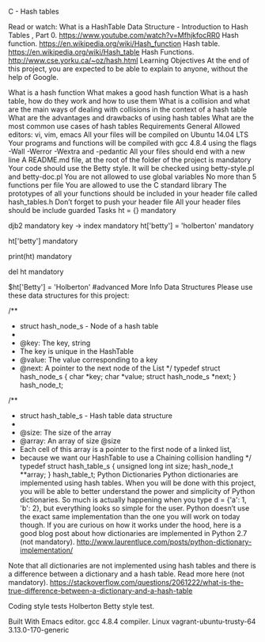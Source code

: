 C - Hash tables

Read or watch:
What is a HashTable Data Structure - Introduction to Hash Tables , Part 0. https://www.youtube.com/watch?v=MfhjkfocRR0
Hash function. https://en.wikipedia.org/wiki/Hash_function
Hash table. https://en.wikipedia.org/wiki/Hash_table
Hash Functions. http://www.cse.yorku.ca/~oz/hash.html
Learning Objectives
At the end of this project, you are expected to be able to explain to anyone, without the help of Google.

What is a hash function
What makes a good hash function
What is a hash table, how do they work and how to use them
What is a collision and what are the main ways of dealing with collisions in the context of a hash table
What are the advantages and drawbacks of using hash tables
What are the most common use cases of hash tables
Requirements
General
Allowed editors: vi, vim, emacs
All your files will be compiled on Ubuntu 14.04 LTS
Your programs and functions will be compiled with gcc 4.8.4 using the flags -Wall -Werror -Wextra and -pedantic
All your files should end with a new line
A README.md file, at the root of the folder of the project is mandatory
Your code should use the Betty style. It will be checked using betty-style.pl and betty-doc.pl
You are not allowed to use global variables
No more than 5 functions per file
You are allowed to use the C standard library
The prototypes of all your functions should be included in your header file called hash_tables.h
Don’t forget to push your header file
All your header files should be include guarded
Tasks
ht = {} mandatory

djb2 mandatory
key -> index mandatory
ht['betty'] = 'holberton' mandatory

ht['betty'] mandatory

print(ht) mandatory

del ht mandatory

$ht['Betty'] = 'Holberton' #advanced
More Info
Data Structures
Please use these data structures for this project:

/**
 * struct hash_node_s - Node of a hash table
 *
 * @key: The key, string
 * The key is unique in the HashTable
 * @value: The value corresponding to a key
 * @next: A pointer to the next node of the List
 */
typedef struct hash_node_s
{
	 char *key;
	 char *value;
	 struct hash_node_s *next;
} hash_node_t;

/**
 * struct hash_table_s - Hash table data structure
 *
 * @size: The size of the array
 * @array: An array of size @size
 * Each cell of this array is a pointer to the first node of a linked list,
 * because we want our HashTable to use a Chaining collision handling
 */
typedef struct hash_table_s
{
	 unsigned long int size;
	 hash_node_t **array;
} hash_table_t;
Python Dictionaries
Python dictionaries are implemented using hash tables. When you will be done with this project, you will be able to better understand the power and simplicity of Python dictionaries. So much is actually happening when you type d = {'a': 1, 'b': 2}, but everything looks so simple for the user. Python doesn’t use the exact same implementation than the one you will work on today though. If you are curious on how it works under the hood, here is a good blog post about how dictionaries are implemented in Python 2.7 (not mandatory). http://www.laurentluce.com/posts/python-dictionary-implementation/

Note that all dictionaries are not implemented using hash tables and there is a difference between a dictionary and a hash table. Read more here (not mandatory). https://stackoverflow.com/questions/2061222/what-is-the-true-difference-between-a-dictionary-and-a-hash-table

Coding style tests
Holberton Betty style test.

Built With
Emacs editor.
gcc 4.8.4 compiler.
Linux vagrant-ubuntu-trusty-64 3.13.0-170-generic
